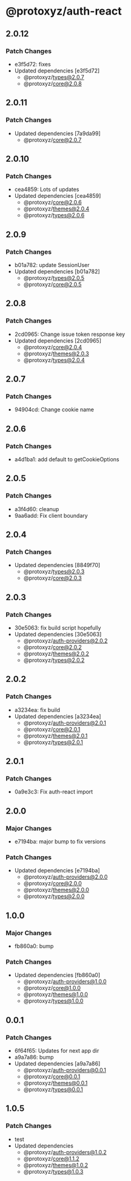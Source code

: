 # @protoxyz/auth-react

## 2.0.12

### Patch Changes

-   e3f5d72: fixes
-   Updated dependencies [e3f5d72]
    -   @protoxyz/types@2.0.7
    -   @protoxyz/core@2.0.8

## 2.0.11

### Patch Changes

-   Updated dependencies [7a9da99]
    -   @protoxyz/core@2.0.7

## 2.0.10

### Patch Changes

-   cea4859: Lots of updates
-   Updated dependencies [cea4859]
    -   @protoxyz/core@2.0.6
    -   @protoxyz/themes@2.0.4
    -   @protoxyz/types@2.0.6

## 2.0.9

### Patch Changes

-   b01a782: update SessionUser
-   Updated dependencies [b01a782]
    -   @protoxyz/types@2.0.5
    -   @protoxyz/core@2.0.5

## 2.0.8

### Patch Changes

-   2cd0965: Change issue token response key
-   Updated dependencies [2cd0965]
    -   @protoxyz/core@2.0.4
    -   @protoxyz/themes@2.0.3
    -   @protoxyz/types@2.0.4

## 2.0.7

### Patch Changes

-   94904cd: Change cookie name

## 2.0.6

### Patch Changes

-   a4d1ba1: add default to getCookieOptions

## 2.0.5

### Patch Changes

-   a3f4d60: cleanup
-   9aa6add: Fix client boundary

## 2.0.4

### Patch Changes

-   Updated dependencies [8849f70]
    -   @protoxyz/types@2.0.3
    -   @protoxyz/core@2.0.3

## 2.0.3

### Patch Changes

-   30e5063: fix build script hopefully
-   Updated dependencies [30e5063]
    -   @protoxyz/auth-providers@2.0.2
    -   @protoxyz/core@2.0.2
    -   @protoxyz/themes@2.0.2
    -   @protoxyz/types@2.0.2

## 2.0.2

### Patch Changes

-   a3234ea: fix build
-   Updated dependencies [a3234ea]
    -   @protoxyz/auth-providers@2.0.1
    -   @protoxyz/core@2.0.1
    -   @protoxyz/themes@2.0.1
    -   @protoxyz/types@2.0.1

## 2.0.1

### Patch Changes

-   0a9e3c3: Fix auth-react import

## 2.0.0

### Major Changes

-   e7194ba: major bump to fix versions

### Patch Changes

-   Updated dependencies [e7194ba]
    -   @protoxyz/auth-providers@2.0.0
    -   @protoxyz/core@2.0.0
    -   @protoxyz/themes@2.0.0
    -   @protoxyz/types@2.0.0

## 1.0.0

### Major Changes

-   fb860a0: bump

### Patch Changes

-   Updated dependencies [fb860a0]
    -   @protoxyz/auth-providers@1.0.0
    -   @protoxyz/core@1.0.0
    -   @protoxyz/themes@1.0.0
    -   @protoxyz/types@1.0.0

## 0.0.1

### Patch Changes

-   6f64f65: Updates for next app dir
-   a9a7a86: bump
-   Updated dependencies [a9a7a86]
    -   @protoxyz/auth-providers@0.0.1
    -   @protoxyz/core@0.0.1
    -   @protoxyz/themes@0.0.1
    -   @protoxyz/types@0.0.1

## 1.0.5

### Patch Changes

-   test
-   Updated dependencies
    -   @protoxyz/auth-providers@1.0.2
    -   @protoxyz/core@1.1.2
    -   @protoxyz/themes@1.0.2
    -   @protoxyz/types@1.0.3

